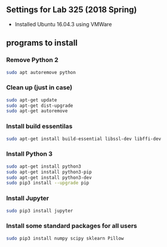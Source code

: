 ## Settings for Lab 325 (2018 Spring)


* Installed Ubuntu 16.04.3 using VMWare 

## programs to install


### Remove Python 2

```bash
sudo apt autoremove python
```

### Clean up (just in case)
```bash
sudo apt-get update
sudo apt-get dist-upgrade
sudo apt-get autoremove
```

### Install build essentilas
```bash
sudo apt-get install build-essential libssl-dev libffi-dev 
```

### Install Python 3
```bash
sudo apt-get install python3
sudo apt-get install python3-pip
sudo apt-get install python3-dev
sudo pip3 install --upgrade pip
```

### Install Jupyter

```bash
sudo pip3 install jupyter
```

### Install some standard packages for all users

```bash
sudo pip3 install numpy scipy sklearn Pillow
```

